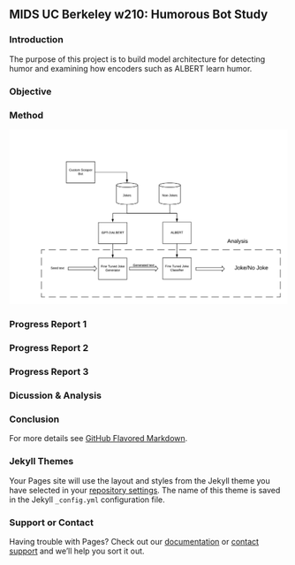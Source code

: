 ## MIDS UC Berkeley w210: Humorous Bot Study

### Introduction

The purpose of this project is to build model architecture for detecting humor and examining how encoders such as ALBERT learn humor. 

### Objective

### Method

![Data Pipeline](https://github.com/jlee-snn/humorousbert.io/blob/master/DataFlow.png)

### Progress Report 1

### Progress Report 2

### Progress Report 3

### Dicussion & Analysis

### Conclusion

For more details see [GitHub Flavored Markdown](https://guides.github.com/features/mastering-markdown/).

### Jekyll Themes

Your Pages site will use the layout and styles from the Jekyll theme you have selected in your [repository settings](https://github.com/jlee-snn/humorousbert.io/settings). The name of this theme is saved in the Jekyll `_config.yml` configuration file.

### Support or Contact

Having trouble with Pages? Check out our [documentation](https://help.github.com/categories/github-pages-basics/) or [contact support](https://github.com/contact) and we’ll help you sort it out.
